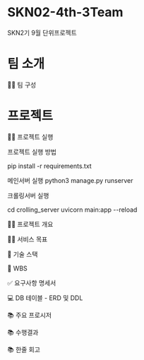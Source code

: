 # SKN02-4th-3Team
SKN2기 9월 단위프로젝트

#  팀 소개
👩‍🏫 팀 구성



#  프로젝트
👨‍🏫 프로젝트 실행

프로젝트 실행 방법

pip install -r requirements.txt

메인서버 실행
python3 manage.py runserver

크롤링서버 실행 

cd crolling_server
uvicorn main:app --reload


👨‍🏫 프로젝트 개요


👩‍🏫 서비스 목표


🔨 기술 스택


📝 WBS


✅ 요구사항 명세서


💻 DB 테이블 - ERD 및 DDL


📚 주요 프로시저


📚 수행결과


📚 한줄 회고
